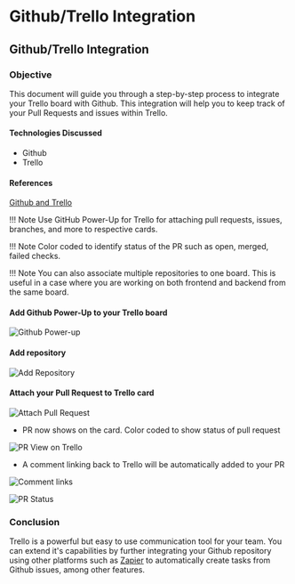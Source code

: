 # Github/Trello Integration

## Github/Trello Integration

### Objective

This document will guide you through a step-by-step process to integrate your Trello board with Github. This integration will help you to keep track of your Pull Requests and issues within Trello.

#### Technologies Discussed

* Github
* Trello

#### References

[Github and Trello](https://blog.trello.com/github-and-trello-integrate-your-commits)

!!! Note Use GitHub Power-Up for Trello for attaching pull requests, issues, branches, and more to respective cards.

!!! Note Color coded to identify status of the PR such as open, merged, failed checks.

!!! Note You can also associate multiple repositories to one board. This is useful in a case where you are working on both frontend and backend from the same board.

#### Add Github Power-Up to your Trello board

![Github Power-up](https://github.com/Lambda-School-Labs/gitbook-labs-guides/tree/1b9f095385cbf02520a451e3ea7ed75d8d417963/assets/images/github-trello/add-github-powerup.png)

#### Add repository

![Add Repository](https://github.com/Lambda-School-Labs/gitbook-labs-guides/tree/1b9f095385cbf02520a451e3ea7ed75d8d417963/assets/images/github-trello/add-repo.png)

#### Attach your Pull Request to Trello card

![Attach Pull Request](https://github.com/Lambda-School-Labs/gitbook-labs-guides/tree/1b9f095385cbf02520a451e3ea7ed75d8d417963/assets/images/github-trello/attach-pr.png)

* PR now shows on the card. Color coded to show status of pull request

![PR View on Trello](https://github.com/Lambda-School-Labs/gitbook-labs-guides/tree/1b9f095385cbf02520a451e3ea7ed75d8d417963/assets/images/github-trello/pr-view.png)

* A comment linking back to Trello will be automatically added to your PR

![Comment links](https://github.com/Lambda-School-Labs/gitbook-labs-guides/tree/1b9f095385cbf02520a451e3ea7ed75d8d417963/assets/images/github-trello/comments-links.png)

![PR Status](https://github.com/Lambda-School-Labs/gitbook-labs-guides/tree/1b9f095385cbf02520a451e3ea7ed75d8d417963/assets/images/github-trello/pr-status.png)

### Conclusion

Trello is a powerful but easy to use communication tool for your team. You can extend it's capabilities by further integrating your Github repository using other platforms such as [Zapier](https://zapier.com/apps/github/integrations/trello) to automatically create tasks from Github issues, among other features.


